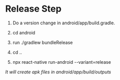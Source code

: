 # Release Step

1. Do a version change in android/app/build.gradle.

2. cd android     

3. run ./gradlew bundleRelease  

4. cd ..

5. npx react-native run-android --variant=release

*It will create apk files in android/app/build/outputs*

